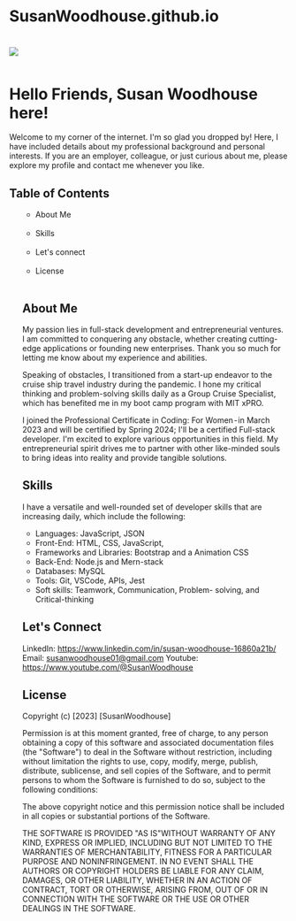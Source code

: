 # SusanWoodhouse.github.io
<!DOCTYPE html>
<html lang="en">
  <head>
     <meta charset ="UTF-8">
     <meta name= "viewport">
  </head>
 
  <h1>
  <img src=</h5>
  <div style="width:12px; height:12px;"></div>
</h1>
  
# Hello Friends, Susan Woodhouse here!

Welcome to my corner of the internet. I'm so glad you dropped by! Here, I have included details about my professional background and personal interests. If you are an employer, colleague, or just curious about me, please explore my profile and contact me whenever you like.

## Table of Contents

<ul style="list-style: circle">
<ul>                                        
<li>About Me</li><br/>
<li>Skills</li><br/>
<li>Let's connect</li><br/>
<li>License</li><br/>
</ul>

## About Me

My passion lies in full-stack development and entrepreneurial ventures. I am committed to conquering any obstacle, whether creating cutting-edge applications or founding new enterprises. Thank you so much for letting me know about my experience and abilities.

Speaking of obstacles, I transitioned from a start-up endeavor to the cruise ship travel industry during the pandemic. I hone my critical thinking and problem-solving skills daily as a Group Cruise Specialist, which has benefited me in my boot camp program with MIT xPRO.

I joined the Professional Certificate in Coding: For Women - in March 2023 and will be certified by Spring 2024; I'll be a certified Full-stack developer. I'm excited to explore various opportunities in this field. My entrepreneurial spirit drives me to partner with other like-minded souls to bring ideas into reality and provide tangible solutions.

## Skills

I have a versatile and well-rounded set of developer skills that are increasing daily, which include the following:

- Languages: JavaScript, JSON
- Front-End: HTML, CSS, JavaScript,
- Frameworks and Libraries: Bootstrap and a
  Animation CSS
- Back-End: Node.js and Mern-stack
- Databases: MySQL
- Tools: Git, VSCode, APIs, Jest
- Soft skills: Teamwork, Communication, Problem-
  solving, and Critical-thinking

## Let's Connect

LinkedIn: https://www.linkedin.com/in/susan-woodhouse-16860a21b/ <br/>
  Email: susanwoodhouse01@gmail.com
Youtube: https://www.youtube.com/@SusanWoodhouse

## License

Copyright (c) [2023] [SusanWoodhouse]

Permission is at this moment granted, free of charge, to any person obtaining a copy
of this software and associated documentation files (the "Software") to deal
in the Software without restriction, including without limitation the rights
to use, copy, modify, merge, publish, distribute, sublicense, and sell
copies of the Software, and to permit persons to whom the Software is
furnished to do so, subject to the following conditions:

The above copyright notice and this permission notice shall be included in all
copies or substantial portions of the Software.

THE SOFTWARE IS PROVIDED "AS IS"WITHOUT WARRANTY OF ANY KIND, EXPRESS OR
IMPLIED, INCLUDING BUT NOT LIMITED TO THE WARRANTIES OF MERCHANTABILITY,
FITNESS FOR A PARTICULAR PURPOSE AND NONINFRINGEMENT. IN NO EVENT SHALL THE
AUTHORS OR COPYRIGHT HOLDERS BE LIABLE FOR ANY CLAIM, DAMAGES, OR OTHER
LIABILITY, WHETHER IN AN ACTION OF CONTRACT, TORT OR OTHERWISE, ARISING FROM,
OUT OF OR IN CONNECTION WITH THE SOFTWARE OR THE USE OR OTHER DEALINGS IN THE
SOFTWARE.

</body>
</html>                                

